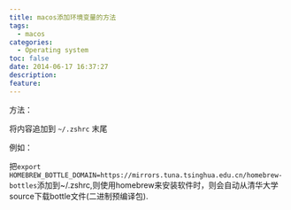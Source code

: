 ```yaml
---
title: macos添加环境变量的方法
tags:
  - macos
categories:
  - Operating system
toc: false
date: 2014-06-17 16:37:27
description:
feature:
---
```


方法：

将内容追加到 `~/.zshrc` 末尾

例如：

把`export HOMEBREW_BOTTLE_DOMAIN=https://mirrors.tuna.tsinghua.edu.cn/homebrew-bottles`添加到~/.zshrc,则使用homebrew来安装软件时，则会自动从清华大学source下载bottle文件(二进制预编译包).
